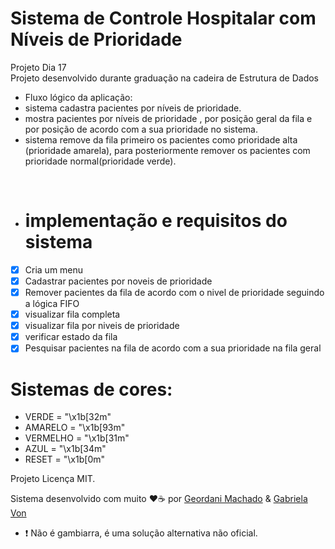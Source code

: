 # Sistema de Controle Hospitalar com Níveis de Prioridade
Projeto Dia 17 <br/>
Projeto desenvolvido durante graduação na cadeira de Estrutura de Dados


 - Fluxo lógico da aplicação:
 - sistema cadastra pacientes por níveis de prioridade.
 - mostra pacientes por níveis de prioridade , por posição geral da fila e por posição de acordo com a sua prioridade no sistema.
  - sistema remove da fila  primeiro os pacientes como prioridade alta (prioridade amarela), para posteriormente remover os pacientes com prioridade normal(prioridade verde).
   <br/> 

- # implementação e requisitos do sistema
- [x] Cria um menu
- [x] Cadastrar pacientes por noveis de prioridade
- [x] Remover pacientes da fila de acordo com o nivel de prioridade seguindo a lógica FIFO
- [x] visualizar fila completa
- [x] visualizar fila por niveis de prioridade
- [x] verificar estado da fila
- [x] Pesquisar pacientes na fila de acordo com a sua prioridade na fila geral

# Sistemas de cores:
 - VERDE = "\x1b[32m"
 - AMARELO = "\x1b[93m"
 - VERMELHO = "\x1b[31m"
 - AZUL = "\x1b[34m"
 - RESET = "\x1b[0m"


Projeto Licença MIT.

Sistema desenvolvido com muito ❤️☕ por [Geordani Machado](https://github.com/Geordani-Machado) & [Gabriela Von](https://github.com/G4bizinha)

- ❗ Não é gambiarra, é uma solução alternativa não oficial.